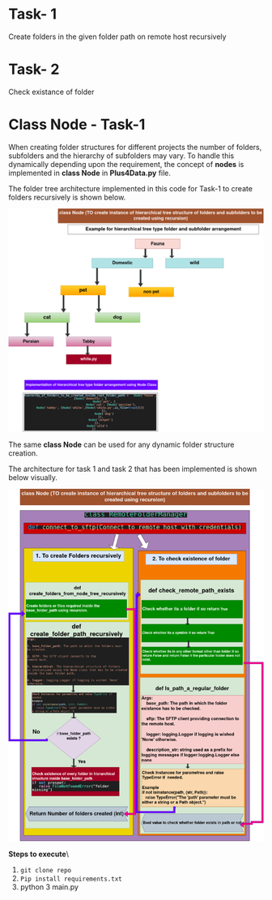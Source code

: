 # Task- 1
Create folders in the given folder path on remote host recursively

# Task- 2
Check existance of folder

# Class Node - Task-1
When creating folder structures for different projects the number of folders, subfolders and the hierarchy of subfolders may vary. To handle this
dynamically depending upon the requirement, the concept of **nodes** is implemented in **class Node** in **Plus4Data.py** file.

The folder tree architecture implemented in this code for Task-1 to create folders recursively is shown below.
<div style="text-align: center;">
  <img src="./folder_tree.png" alt="Alt text" width="550"/>
</div>

The same **class Node** can be used for any dynamic folder structure creation.

The architecture for task 1 and task 2 that has been implemented is shown  below visually.

<div style="text-align: center;">
  <img src="./task.png" alt="Alt text" width="550"/>
</div>

**Steps to execute**\
1. `git clone repo`
2. `Pip install requirements.txt`
3. python 3 main.py
